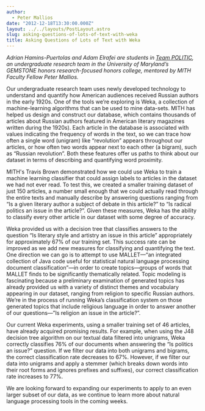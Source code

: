 ```yaml
---
author:
  - Peter Mallios
date: "2012-12-18T13:30:00.000Z"
layout: ../../layouts/PostLayout.astro
slug: asking-questions-of-lots-of-text-with-weka
title: Asking Questions of Lots of Text with Weka
---
```


_Adrian Hamins-Puertolas and Adam Elrafei are students in [Team POLITIC](http://web.archive.org/web/20131220230110/http://teams.gemstone.umd.edu/classof2014/politic/), an undergraduate research team in the University of Maryland’s GEMSTONE honors research-focused honors college, mentored by MITH Faculty Fellow Peter Mallios._

Our undergraduate research team uses newly developed technology to understand and quantify how American audiences received Russian authors in the early 1920s. One of the tools we’re exploring is Weka, a collection of machine-learning algorithms that can be used to mine data-sets. MITH has helped us design and construct our database, which contains thousands of articles about Russian authors featured in American literary magazines written during the 1920s). Each article in the database is associated with values indicating the frequency of words in the text, so we can trace how often a single word (unigram) like “revolution” appears throughout our articles, or how often two words appear next to each other (a bigram), such as “Russian revolution”. Both these features offer us paths to think about our dataset in terms of describing and quantifying word proximity.

MITH's Travis Brown demonstrated how we could use Weka to train a machine learning classifier that could assign labels to articles in the dataset we had not ever read. To test this, we created a smaller training dataset of just 150 articles, a number small enough that we could actually read through the entire texts and manually describe by answering questions ranging from “Is a given literary author a subject of debate in this article?” to “Is radical politics an issue in the article?”. Given these measures, Weka has the ability to classify every other article in our dataset with some degree of accuracy.

Weka provided us with a decision tree that classifies answers to the question “Is literary style and artistry an issue in this article” appropriately for approximately 67% of our training set. This success rate can be improved as we add new measures for classifying and quantifying the text. One direction we can go is to attempt to use MALLET—“an integrated collection of Java code useful for statistical natural language processing document classification”—in order to create topics—groups of words that MALLET finds to be significantly thematically related. Topic modeling is fascinating because a preliminary examination of generated topics has already provided us with a variety of distinct themes and vocabulary appearing in our dataset, ranging from religion to specific Russian authors. We’re in the process of running Weka’s classification system on those generated topics that include religious language in order to answer another of our questions—”Is religion an issue in the article?”.

Our current Weka experiments, using a smaller training set of 46 articles, have already acquired promising results. For example, when using the J48 decision tree algorithm on our textual data filtered into unigrams, Weka correctly classifies 76% of our documents when answering the “Is politics an issue?” question. If we filter our data into both unigrams and bigrams, the correct classification rate decreases to 67%. However, if we filter our data into unigrams and apply a stemmer (which breaks down words into their root forms and ignores prefixes and suffixes), our correct classification rate increases to 77%.

We are looking forward to expanding our experiments to apply to an even larger subset of our data, as we continue to learn more about natural language processing tools in the coming weeks.
